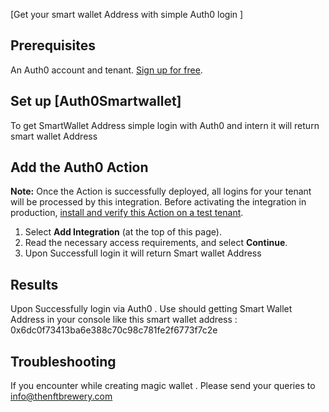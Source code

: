 [Get your smart wallet Address with simple Auth0 login ]

## Prerequisites

An Auth0 account and tenant. [Sign up for free](https://auth0.com/signup).


## Set up [Auth0Smartwallet] 

To get SmartWallet Address simple login with Auth0 and intern it will return smart wallet Address

## Add the Auth0 Action

**Note:** Once the Action is successfully deployed, all logins for your tenant will be processed by this integration. Before activating the integration in production, [install and verify this Action on a test tenant](https://auth0.com/docs/get-started/auth0-overview/create-tenants/set-up-multiple-environments).

1. Select **Add Integration** (at the top of this page).
2. Read the necessary access requirements, and select **Continue**.
3. Upon Successfull login it will return Smart wallet Address


## Results

Upon Successfully login via Auth0 . Use should getting Smart Wallet Address in your console
like this
smart wallet address : 0x6dc0f73413ba6e388c70c98c781fe2f6773f7c2e



## Troubleshooting

If you encounter while creating magic wallet . Please send your queries to info@thenftbrewery.com 
